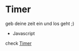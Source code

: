 # Timer

geb deine zeit ein und los geht ;)

- Javascript  

check [Timer](https://aliho3ein.github.io/timer-rc/)
